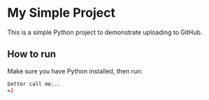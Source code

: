 # My Simple Project

This is a simple Python project to demonstrate uploading to GitHub.

## How to run

Make sure you have Python installed, then run:

```bash
better call me...
=)
